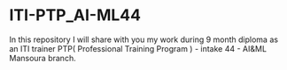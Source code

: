 # ITI-PTP_AI-ML44
In this repository I will share with you my work during 9 month diploma as an ITI trainer PTP( Professional Training Program ) - intake 44 - AI&amp;ML Mansoura branch.

